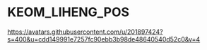 ﻿# KEOM_LIHENG_POS

https://avatars.githubusercontent.com/u/201897424?s=400&u=cdd149991e7257fc90ebb3b98de48640540d52c0&v=4
